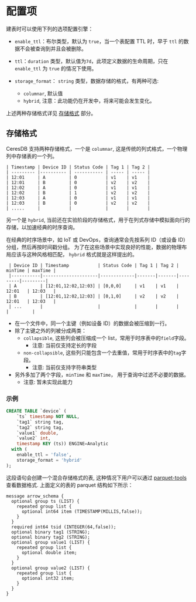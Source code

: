 # 配置项

建表时可以使用下列的选项配置引擎：

- `enable_ttl`：布尔类型，默认为 `true`，当一个表配置 TTL 时，早于 `ttl` 的数据不会被查询到并且会被删除。
- `ttl`：`duration` 类型，默认值为`7d`，此项定义数据的生命周期，只在 `enable_ttl` 为 `true` 的情况下使用。
- `storage_format`： `string` 类型，数据存储的格式，有两种可选:

  - `columnar`, 默认值
  - `hybrid`, 注意：此功能仍在开发中，将来可能会发生变化。

上述两种存储格式详见 [存储格式](#存储格式) 部分。

## 存储格式

CeresDB 支持两种存储格式，一个是 `columnar`, 这是传统的列式格式，一个物理列中存储表的一个列。

```plaintext
| Timestamp | Device ID | Status Code | Tag 1 | Tag 2 |
| --------- |---------- | ----------- | ----- | ----- |
| 12:01     | A         | 0           | v1    | v1    |
| 12:01     | B         | 0           | v2    | v2    |
| 12:02     | A         | 0           | v1    | v1    |
| 12:02     | B         | 1           | v2    | v2    |
| 12:03     | A         | 0           | v1    | v1    |
| 12:03     | B         | 0           | v2    | v2    |
| .....     |           |             |       |       |
```

另一个是 `hybrid`, 当前还在实验阶段的存储格式，用于在列式存储中模拟面向行的存储，以加速经典的时序查询。

在经典的时序场景中，如 IoT 或 DevOps，查询通常会先按系列 ID（或设备 ID）分组，然后再按时间戳分组。
为了在这些场景中实现良好的性能，数据的物理布局应该与这种风格相匹配， `hybrid` 格式就是这样提出的。

```plaintext
 | Device ID | Timestamp           | Status Code | Tag 1 | Tag 2 | minTime | maxTime |
 |-----------|---------------------|-------------|-------|-------|---------|---------|
 | A         | [12:01,12:02,12:03] | [0,0,0]     | v1    | v1    | 12:01   | 12:03   |
 | B         | [12:01,12:02,12:03] | [0,1,0]     | v2    | v2    | 12:01   | 12:03   |
 | ...       |                     |             |       |       |         |         |
```

- 在一个文件中，同一个主键（例如设备 ID）的数据会被压缩到一行。
- 除了主键之外的列被分成两类：
  - `collapsible`, 这些列会被压缩成一个 list，常用于时序表中的`field`字段。
    - 注意: 当前仅支持定长的字段
  - `non-collapsible`, 这些列只能包含一个去重值，常用于时序表中的`tag`字段。
    - 注意: 当前仅支持字符串类型
- 另外多加了两个字段，`minTime` 和 `maxTime`， 用于查询中过滤不必要的数据。
  - 注意: 暂未实现此能力

### 示例

```sql
CREATE TABLE `device` (
    `ts` timestamp NOT NULL,
    `tag1` string tag,
    `tag2` string tag,
    `value1` double,
    `value2` int,
    timestamp KEY (ts)) ENGINE=Analytic
  with (
    enable_ttl = 'false',
    storage_format = 'hybrid'
);
```

这段语句会创建一个混合存储格式的表, 这种情况下用户可以通过 [parquet-tools](https://formulae.brew.sh/formula/parquet-tools)查看数据格式.
上面定义的表的 parquet 结构如下所示：

```
message arrow_schema {
  optional group ts (LIST) {
    repeated group list {
      optional int64 item (TIMESTAMP(MILLIS,false));
    }
  }
  required int64 tsid (INTEGER(64,false));
  optional binary tag1 (STRING);
  optional binary tag2 (STRING);
  optional group value1 (LIST) {
    repeated group list {
      optional double item;
    }
  }
  optional group value2 (LIST) {
    repeated group list {
      optional int32 item;
    }
  }
}
```
